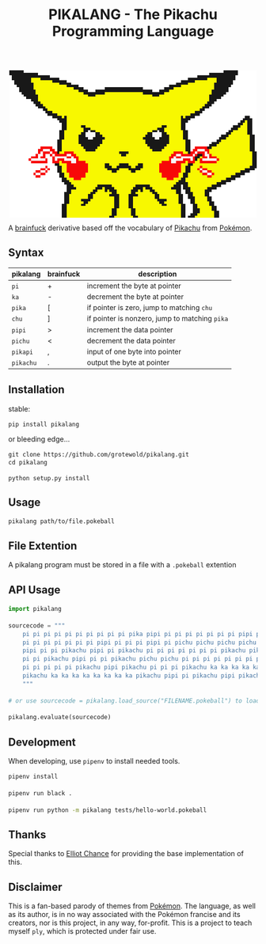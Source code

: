 <h1 align="center">
<p>PIKALANG - The Pikachu Programming Language</p>
<br>
<img style="margin-bottom:-14px" src="images/shock.gif" />
<br>
</h1>

A [brainfuck][2] derivative based off the vocabulary of [Pikachu][3] from [Pokémon][4].

Syntax
------
pikalang  | brainfuck | description                                   
----------|-----------|-----------------------------------------------
`pi`      | +         | increment the byte at pointer                 
`ka`      | -         | decrement the byte at pointer                 
`pika`    | [         | if pointer is zero, jump to matching `chu`    
`chu`     | ]         | if pointer is nonzero, jump to matching `pika`
`pipi`    | >         | increment the data pointer                    
`pichu`   | <         | decrement the data pointer                    
`pikapi`  | ,         | input of one byte into pointer                
`pikachu` | .         | output the byte at pointer                    


Installation
------------
stable:
```shell
pip install pikalang
```

or bleeding edge...
```shell
git clone https://github.com/grotewold/pikalang.git
cd pikalang

python setup.py install
```


Usage
-----
```shell
pikalang path/to/file.pokeball
```


File Extention
--------------
A pikalang program must be stored in a file with a `.pokeball` extention


API Usage
---------
```python
import pikalang

sourcecode = """
    pi pi pi pi pi pi pi pi pi pi pika pipi pi pi pi pi pi pi pi pipi pi pi pi
    pi pi pi pi pi pi pi pipi pi pi pi pipi pi pichu pichu pichu pichu ka chu
    pipi pi pi pikachu pipi pi pikachu pi pi pi pi pi pi pi pikachu pikachu pi
    pi pi pikachu pipi pi pi pikachu pichu pichu pi pi pi pi pi pi pi pi pi pi
    pi pi pi pi pi pikachu pipi pikachu pi pi pi pikachu ka ka ka ka ka ka
    pikachu ka ka ka ka ka ka ka ka pikachu pipi pi pikachu pipi pikachu
    """

# or use sourcecode = pikalang.load_source("FILENAME.pokeball") to load from file

pikalang.evaluate(sourcecode)
```

Development
-----------
When developing, use `pipenv` to install needed tools.

```sh
pipenv install

pipenv run black .

pipenv run python -m pikalang tests/hello-world.pokeball
```

Thanks
------
Special thanks to [Elliot Chance][5] for providing the base implementation of this.

Disclaimer
----------
This is a fan-based parody of themes from [Pokémon][3]. The language,
as well as its author, is in no way associated with the Pokémon francise
and its creators, nor is this project, in any way, for-profit. This is a
project to teach myself `ply`, which is protected under fair use.


[1]: http://esolangs.org/wiki/Pikalang
[2]: http://en.wikipedia.org/wiki/Brainfuck "Brainfuck"
[3]: https://www.google.com/search?q=pikachu&tbm=isch "Pikachu"
[4]: http://www.pokemon.com/ "Pokémon"
[5]: http://elliot.land/post/write-your-own-brainfuck-interpreter "Elliot Chance"
